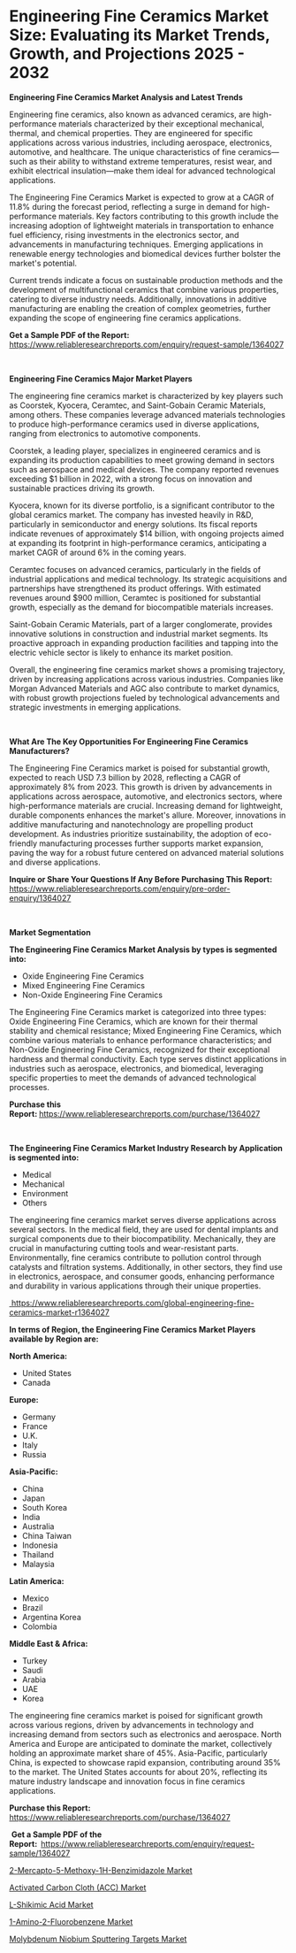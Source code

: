 <p><h1>Engineering Fine Ceramics Market Size: Evaluating its Market Trends, Growth, and Projections 2025 - 2032</h1></p><p><strong>Engineering Fine Ceramics Market Analysis and Latest Trends</strong></p>
<p><p>Engineering fine ceramics, also known as advanced ceramics, are high-performance materials characterized by their exceptional mechanical, thermal, and chemical properties. They are engineered for specific applications across various industries, including aerospace, electronics, automotive, and healthcare. The unique characteristics of fine ceramics—such as their ability to withstand extreme temperatures, resist wear, and exhibit electrical insulation—make them ideal for advanced technological applications.</p><p>The Engineering Fine Ceramics Market is expected to grow at a CAGR of 11.8% during the forecast period, reflecting a surge in demand for high-performance materials. Key factors contributing to this growth include the increasing adoption of lightweight materials in transportation to enhance fuel efficiency, rising investments in the electronics sector, and advancements in manufacturing techniques. Emerging applications in renewable energy technologies and biomedical devices further bolster the market's potential.</p><p>Current trends indicate a focus on sustainable production methods and the development of multifunctional ceramics that combine various properties, catering to diverse industry needs. Additionally, innovations in additive manufacturing are enabling the creation of complex geometries, further expanding the scope of engineering fine ceramics applications.</p></p>
<p><strong>Get a Sample PDF of the Report:&nbsp;</strong> <a href="https://www.reliableresearchreports.com/enquiry/request-sample/1364027?utm_campaign=36&utm_medium=2&utm_source=Github&utm_content=ia&utm_term=03022025&utm_id=engineering-fine-ceramics">https://www.reliableresearchreports.com/enquiry/request-sample/1364027</a></p>
<p>&nbsp;</p>
<p><strong>Engineering Fine Ceramics Major Market Players</strong></p>
<p><p>The engineering fine ceramics market is characterized by key players such as Coorstek, Kyocera, Ceramtec, and Saint-Gobain Ceramic Materials, among others. These companies leverage advanced materials technologies to produce high-performance ceramics used in diverse applications, ranging from electronics to automotive components.</p><p>Coorstek, a leading player, specializes in engineered ceramics and is expanding its production capabilities to meet growing demand in sectors such as aerospace and medical devices. The company reported revenues exceeding $1 billion in 2022, with a strong focus on innovation and sustainable practices driving its growth.</p><p>Kyocera, known for its diverse portfolio, is a significant contributor to the global ceramics market. The company has invested heavily in R&D, particularly in semiconductor and energy solutions. Its fiscal reports indicate revenues of approximately $14 billion, with ongoing projects aimed at expanding its footprint in high-performance ceramics, anticipating a market CAGR of around 6% in the coming years.</p><p>Ceramtec focuses on advanced ceramics, particularly in the fields of industrial applications and medical technology. Its strategic acquisitions and partnerships have strengthened its product offerings. With estimated revenues around $900 million, Ceramtec is positioned for substantial growth, especially as the demand for biocompatible materials increases.</p><p>Saint-Gobain Ceramic Materials, part of a larger conglomerate, provides innovative solutions in construction and industrial market segments. Its proactive approach in expanding production facilities and tapping into the electric vehicle sector is likely to enhance its market position.</p><p>Overall, the engineering fine ceramics market shows a promising trajectory, driven by increasing applications across various industries. Companies like Morgan Advanced Materials and AGC also contribute to market dynamics, with robust growth projections fueled by technological advancements and strategic investments in emerging applications.</p></p>
<p>&nbsp;</p>
<p><strong>What Are The Key Opportunities For Engineering Fine Ceramics Manufacturers?</strong></p>
<p><p>The Engineering Fine Ceramics market is poised for substantial growth, expected to reach USD 7.3 billion by 2028, reflecting a CAGR of approximately 8% from 2023. This growth is driven by advancements in applications across aerospace, automotive, and electronics sectors, where high-performance materials are crucial. Increasing demand for lightweight, durable components enhances the market's allure. Moreover, innovations in additive manufacturing and nanotechnology are propelling product development. As industries prioritize sustainability, the adoption of eco-friendly manufacturing processes further supports market expansion, paving the way for a robust future centered on advanced material solutions and diverse applications.</p></p>
<p><strong>Inquire or Share Your Questions If Any Before Purchasing This Report:</strong> <a href="https://www.reliableresearchreports.com/enquiry/pre-order-enquiry/1364027?utm_campaign=36&utm_medium=2&utm_source=Github&utm_content=ia&utm_term=03022025&utm_id=engineering-fine-ceramics">https://www.reliableresearchreports.com/enquiry/pre-order-enquiry/1364027</a></p>
<p>&nbsp;</p>
<p><strong>Market Segmentation</strong></p>
<p><strong>The Engineering Fine Ceramics Market Analysis by types is segmented into:</strong></p>
<p><ul><li>Oxide Engineering Fine Ceramics</li><li>Mixed Engineering Fine Ceramics</li><li>Non-Oxide Engineering Fine Ceramics</li></ul></p>
<p><p>The Engineering Fine Ceramics market is categorized into three types: Oxide Engineering Fine Ceramics, which are known for their thermal stability and chemical resistance; Mixed Engineering Fine Ceramics, which combine various materials to enhance performance characteristics; and Non-Oxide Engineering Fine Ceramics, recognized for their exceptional hardness and thermal conductivity. Each type serves distinct applications in industries such as aerospace, electronics, and biomedical, leveraging specific properties to meet the demands of advanced technological processes.</p></p>
<p><strong>Purchase this Report:&nbsp;</strong><a href="https://www.reliableresearchreports.com/purchase/1364027?utm_campaign=36&utm_medium=2&utm_source=Github&utm_content=ia&utm_term=03022025&utm_id=engineering-fine-ceramics">https://www.reliableresearchreports.com/purchase/1364027</a></p>
<p>&nbsp;</p>
<p><strong>The Engineering Fine Ceramics Market Industry Research by Application is segmented into:</strong></p>
<p><ul><li>Medical</li><li>Mechanical</li><li>Environment</li><li>Others</li></ul></p>
<p><p>The engineering fine ceramics market serves diverse applications across several sectors. In the medical field, they are used for dental implants and surgical components due to their biocompatibility. Mechanically, they are crucial in manufacturing cutting tools and wear-resistant parts. Environmentally, fine ceramics contribute to pollution control through catalysts and filtration systems. Additionally, in other sectors, they find use in electronics, aerospace, and consumer goods, enhancing performance and durability in various applications through their unique properties.</p></p>
<p><a href="https://www.reliableresearchreports.com/global-engineering-fine-ceramics-market-r1364027?utm_campaign=36&utm_medium=2&utm_source=Github&utm_content=ia&utm_term=03022025&utm_id=engineering-fine-ceramics">&nbsp;https://www.reliableresearchreports.com/global-engineering-fine-ceramics-market-r1364027</a></p>
<p><strong>In terms of Region, the Engineering Fine Ceramics Market Players available by Region are:</strong></p>
<p>
    <p> <strong> North America: </strong>
        <ul>
            <li>United States</li>
            <li>Canada</li>
        </ul>
        </p> 
    <p> <strong> Europe: </strong>
        <ul>
            <li>Germany</li>
            <li>France</li>
            <li>U.K.</li>
            <li>Italy</li>
            <li>Russia</li>
        </ul>
        </p> 
    <p> <strong> Asia-Pacific: </strong>
        <ul>
            <li>China</li>
            <li>Japan</li>
            <li>South Korea</li>
            <li>India</li>
            <li>Australia</li>
            <li>China Taiwan</li>
            <li>Indonesia</li>
            <li>Thailand</li>
            <li>Malaysia</li>
        </ul>
        </p> 
    <p> <strong> Latin America: </strong>
        <ul>
            <li>Mexico</li>
            <li>Brazil</li>
            <li>Argentina Korea</li>
            <li>Colombia</li>
        </ul>
        </p> 
    <p> <strong> Middle East & Africa: </strong>
        <ul>
            <li>Turkey</li>
            <li>Saudi</li>
            <li>Arabia</li>
            <li>UAE</li>
            <li>Korea</li>
        </ul>
    </p>
    </p>
<p><p>The engineering fine ceramics market is poised for significant growth across various regions, driven by advancements in technology and increasing demand from sectors such as electronics and aerospace. North America and Europe are anticipated to dominate the market, collectively holding an approximate market share of 45%. Asia-Pacific, particularly China, is expected to showcase rapid expansion, contributing around 35% to the market. The United States accounts for about 20%, reflecting its mature industry landscape and innovation focus in fine ceramics applications.</p></p>
<p><strong>Purchase this Report: </strong><a href="https://www.reliableresearchreports.com/purchase/1364027?utm_campaign=36&utm_medium=2&utm_source=Github&utm_content=ia&utm_term=03022025&utm_id=engineering-fine-ceramics">https://www.reliableresearchreports.com/purchase/1364027</a></p>
<p>&nbsp;<strong>Get a Sample PDF of the Report:&nbsp;&nbsp;</strong><a href="https://www.reliableresearchreports.com/enquiry/request-sample/1364027?utm_campaign=36&utm_medium=2&utm_source=Github&utm_content=ia&utm_term=03022025&utm_id=engineering-fine-ceramics">https://www.reliableresearchreports.com/enquiry/request-sample/1364027</a></p>
<p><strong></strong></p>
<p><p><a href="https://github.com/dierdrecrichton210/Market-Research-Report-List-1/blob/main/2-mercapto-5-methoxy-1h-benzimidazole-market.md?utm_campaign=36&utm_medium=2&utm_source=Github&utm_content=ia&utm_term=03022025&utm_id=engineering-fine-ceramics">2-Mercapto-5-Methoxy-1H-Benzimidazole Market</a></p><p><a href="https://github.com/elitasvimal/Market-Research-Report-List-1/blob/main/activated-carbon-cloth-acc-market.md?utm_campaign=36&utm_medium=2&utm_source=Github&utm_content=ia&utm_term=03022025&utm_id=engineering-fine-ceramics">Activated Carbon Cloth (ACC) Market</a></p><p><a href="https://github.com/pelahotayabe/Market-Research-Report-List-1/blob/main/l-shikimic-acid-market.md?utm_campaign=36&utm_medium=2&utm_source=Github&utm_content=ia&utm_term=03022025&utm_id=engineering-fine-ceramics">L-Shikimic Acid Market</a></p><p><a href="https://github.com/cheryjhonson/Market-Research-Report-List-1/blob/main/1-amino-2-fluorobenzene-market.md?utm_campaign=36&utm_medium=2&utm_source=Github&utm_content=ia&utm_term=03022025&utm_id=engineering-fine-ceramics">1-Amino-2-Fluorobenzene Market</a></p><p><a href="https://github.com/raeezkenedz/Market-Research-Report-List-1/blob/main/molybdenum-niobium-sputtering-targets-market.md?utm_campaign=36&utm_medium=2&utm_source=Github&utm_content=ia&utm_term=03022025&utm_id=engineering-fine-ceramics">Molybdenum Niobium Sputtering Targets Market</a></p></p>